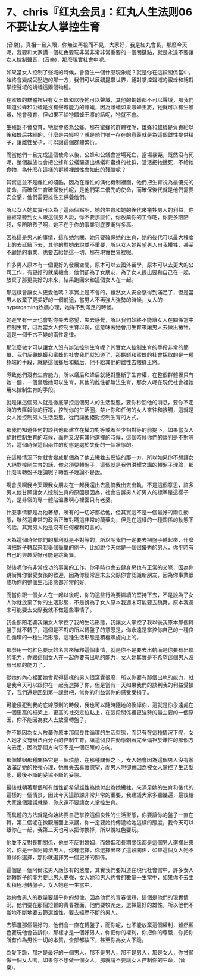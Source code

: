 # 7、chris『红丸会员』：红丸人生法则06不要让女人掌控生育

(音樂)，真相一旦入眼，你無法再視而不見，大家好，我是紅丸會長，那麼今天呢，我要和大家講一個紅色要玩非常非常非常重要的一個關鍵點，就是永遠不要讓女人控制聲音，(音樂)，那麼現實社會中呢。

如果當女人控制了聲域的時候，會發生一個什麼現象呢？就是你在這段關係當中，始終會變成受壓迫的那一方，我們可以反觀昆蟲世界，絕對掌控聲域的蜜蜂和絕對掌控聲域的螞蟻這兩個物種。

在蜜蜂的群體裡只有女王蜂和以後牠可以聲域，其他的螞蟻都不可以聲域，那我們知道公蜂和公蟻是沒有聲域能力的雌蟻，因為雌蟻如果餵蜂王將，牠就可以有生殖器，牠會發育，但如果不給牠餵蜂王將的話呢，牠就不會。

生殖器不會發育，牠就會成為公蜂，那在蜜蜂的群體裡呢，雄蜂和雄蟻是負責給以後和蜂后共經的，什麼是共經呢？就是他們唯一存在的意義就是為這個雌性提供精子，讓雌性受孕，可以讓這個群體繁衍。

而當他們一旦完成這個使命以後，公蜂和公蟻會當場死亡，當場暴斃，既然沒有死呢，整個群族也會把公蜂和公蟻驅逐出螞蟻和蜜蜂的社群，活活把牠餓死，不給牠食物，為什麼在這樣的群體裡雌性會如此的殘酷呢？

其實這並不是雌性的殘酷，因為在雌性的演化機制裡面，他們把生育視為最優先的使命，而確保生育確保後代呢，是他們第二優先的使命，而確保後代就是他們需要安全感，他們需要雄性去供養他們。

所以女人她其實可以為了這兩個點啊，她的生育和她的後代來犧牲男人的利益，你會經常聽到女人跟這個男人說，你不要那麼忙，你放棄你的工作吧，你要多陪陪我，多陪陪孩子啊，她不在乎你的事業到底要衝得多高。

因為這是男人的事情，這和她無關，她只要確保她的生育，她的後代可以最大程度上的去延續下去，其他的對她來說並不重要，所以女人她希望男人自我犧牲，甚至不顧她的事業，也要去給她這一切，那在現實世界裡呢。

許多男人原本有一個更好的發展空間，原本可以去國外留學，原本可以去更大的公司工作，有更好的就業機會，他們卻為了女朋友，為了女人提出要和自己在一起，放棄了那更美好的未來，結果跑回來和這個女人在一起。

那這樣會讓女人更愛他嗎？事實上是不會的，雖然女人安全感得到滿足了，但是當男人放棄了更美好的一個前途，當男人不再強大強勢的時候，女人的hypergaming牧牆心理，她得不到滿足的時候。

她遲早有一天也會對你失去慾望，失去感覺，所以我們始終不能讓女人在關係當中控制生育，因為當女人控制生育以後，這意味著她會用生育來讓男人去做出犧牲，這是一個千古不變的兩性定律。

那怎麼做才可以讓女人沒有辦法控制生育呢？其實女人控制生育的手段非常的簡單，我們反觀螞蟻和蜜蜂的社會我們就知道了，那螞蟻和蜜蜂的社會採取的是一種極端的手段，就是這個蜂后和蟻后，他不給其他的雌性去餵蜂王將。

導致他們沒有生育能力，所以蟻后和蜂后就絕對壟斷了生育權，在整個群體裡只有她一個，一個皇后她可以生育，其他的雌性都無法生育，那女人呢在現代社會裡她用來控制生育的手段。

就是讓這個男人就是徹底掌控這個男人的生活型態，要你秒回他的消息，要你不定時的去匯報你的行蹤，控制你的生活圈，禁止你和任何的女人來往和接觸，這就是女人她控制男人生活型態，從而讓他絕對控制生育的方式。

那我們知道任何的談判他都建立在權力對等或者至少相對等的前提下，如果當女人絕對控制生育的時候，而你又沒有其他選擇的時候，這個時候你們的談判是不對等的，這個時候這個兩性的動態是處於失衡的一個狀態的。

在這種情況下你就會變成那個為了他去犧牲去妥協的那一方，所以如果你不想讓女人絕對控制生育的話，你必須要轉盤子，這個就是我們洪耀文講的轉盤子理論，那什麼叫轉盤子理論呢？轉盤子理論不是說。

啊會長啊我今天跟我女朋友在一起我還出去亂搞我出去出軌，不是這個意思，許多男人他甘願讓女人控制生育的原因是因為，社會告訴男人好男人的標準是這樣子的，是非常的專一體貼溫柔啊心裡面只有老婆。

什麼事情都是為他著想，所有的一切好都給他，但其實這不是一個最好的兩性動態，雖然這非常的政治正確對嗎這非常的蘭藥丸，但是在這樣的一種關係的動態下的話，其實男人他是沒有任何權利可言的。

因為這個時候你們的權利就是不對等的，所以呢我們一定要去把盤子轉起來，什麼叫把盤子轉起來我舉個簡單的例子，比如說今天你是一個很優秀的男人，你平時有自己的興趣愛好可能是跳街舞。

然後呢你有非常成功的事業的工作，你平時也會去健身房也有正常的交際，因為你跳街舞你很受女孩的歡迎，因為你經常週末去交際你會認識新朋友，因為你事業很成功你的整個生活形態都非常的好。

而當你跟一個女人在一起以後呢，你的這些行為要繼續的堅持下去，不是說為了女人你就放棄了你的生活形態，不是說為了女人原本我週末可能要去跳舞，原本我週末可能要去交際我就不做這些事情了。

我全部陪老婆我讓女人掌控了我的生活形態，我讓女人掌控了我以後我原本那個轉盤子就不轉了，這個是不對的所以轉盤子的意思是，你永遠是掌控你自己的一種良性循環的一種生活形態，這種生活形態是積極螺旋向上的。

那麼用一句紅色要玩的名言來解釋這個事情，就是你不是要去出軌而是你要有出軌的能力，你跟這個女人在一起你要有出軌的能力，女人她其實是不希望這個男人沒有出軌的能力了。

從她的內心裡面她會覺得這樣的男人很窩囊很廢，所以你要有那個出軌的能力，就是我今天可以跟你在一起我選擇了你，但是當有一天如果我們的談判我的利益受損了，我們還是回到第一課對吧，當你的利益當你的感受受損了。

可能侵犯到我的底線原則的時候，我也可以隨時隨地的換掉你，這就是你永遠處在一個更高的框架上，更高的社交定位點上，在這段關係裡更強勢的最主要的一個原因，你不能因為女人去放棄轉盤子。

你不能因為女人放棄你原本那個良性循環的生活型態，而只有在這種情況下呢，女人她才沒有辦法百分百的控制生育，讓這個良性動態朝著完全偏袒於雌性的那個方向去走，因為那個方向它不是一個正確的方向。

那個婚姻那種關係它是一個墳墓，在那種關係之下，女人她會因為這個男人沒有辦法滿足她的牧強心理，她會失去真實慾望，而男人呢卻會因為被女人掌控了生活型態，最後不斷的妥協不斷的妥協。

最後就朝著那個所有雌性都希望雄性為她付出為她犧牲，來滿足她的生育和後代的這樣的一個情景，因此今天這節課非常非常的重要，我建議大家多聽幾遍，最後給大家幾個建議就是，你永遠不要讓女人掌控生育。

而具體的方法就是你始終要自己掌控這個良性的生活型態，你要讓你的盤子一直在轉，第二個呢在微觀層面上來講，你一定要始終傳遞給她這樣的態度，我今天可以跟你在一起，我第二天也可以把你換掉，所以說紅色要玩。

他並不反對長期關係，他並不反對婚姻，而婚姻和長期關係都是這個男人選擇出來的，你是一個阿爾法男人，你有選擇，你選擇出來了這段關係，如果這個女人她不值得你選擇，那你就選擇另一個更好的關係。

這個是一個阿爾法男人應該有的態度，其實我們要知道在現代社會當中，許多女人她轉盤子的能力要比男人更強，女人她和男人約會的數量一生當中，如果你不去主動積極地轉盤子，女人她在一生當中。

她約會男人的數量要超乎你的想像，因為他們的青春很短，這個是他們的現實情況，他們要在那個短暫的青春裡面，他們要牧羌走，選擇最好的雄性，所以他們不斷地不斷地要去篩選雄性，要去經歷不斷的男人。

去篩選那個最好的，他們會一直在轉盤子，而你呢，也不能放棄這個權利，雖然藍色要玩他會告訴你，那樣才是一個好男人，你把你的權利，你把你的尊嚴，你把你所有作為男性一切的本質，全部都放下，甚至你為女人下跪。

為愛下跪，那才是最好的一個男人，那不是男人，那不是男人，那是女人，你甘願做一個女人嗎，如果你不想做一個女人，那就請不要讓女人控制你的生命，(音樂)。

